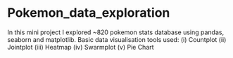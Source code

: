 # Pokemon_data_exploration

In this mini project I explored ~820 pokemon stats database using pandas, seaborn and matplotlib.
Basic data visualisation tools used:
(i) Countplot
(ii) Jointplot
(iii) Heatmap
(iv) Swarmplot
(v) Pie Chart
